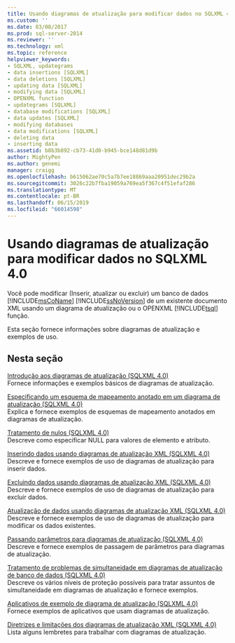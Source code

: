 ```yaml
---
title: Usando diagramas de atualização para modificar dados no SQLXML 4.0 | Microsoft Docs
ms.custom: ''
ms.date: 03/08/2017
ms.prod: sql-server-2014
ms.reviewer: ''
ms.technology: xml
ms.topic: reference
helpviewer_keywords:
- SQLXML, updategrams
- data insertions [SQLXML]
- data deletions [SQLXML]
- updating data [SQLXML]
- modifying data [SQLXML]
- OPENXML function
- updategrams [SQLXML]
- database modifications [SQLXML]
- data updates [SQLXML]
- modifying databases
- data modifications [SQLXML]
- deleting data
- inserting data
ms.assetid: b8b3b892-cb73-41d0-b945-bce148d81d9b
author: MightyPen
ms.author: genemi
manager: craigg
ms.openlocfilehash: b615062ae70c5a7b7ee18869aaa20951dec29b2a
ms.sourcegitcommit: 3026c22b7fba19059a769ea5f367c4f51efaf286
ms.translationtype: MT
ms.contentlocale: pt-BR
ms.lasthandoff: 06/15/2019
ms.locfileid: "66014598"
---
```

# <a name="using-updategrams-to-modify-data-in-sqlxml-40"></a>Usando diagramas de atualização para modificar dados no SQLXML 4.0
  Você pode modificar (Inserir, atualizar ou excluir) um banco de dados [!INCLUDE[msCoName](../../../includes/msconame-md.md)] [!INCLUDE[ssNoVersion](../../../includes/ssnoversion-md.md)] de um existente documento XML usando um diagrama de atualização ou o OPENXML [!INCLUDE[tsql](../../../includes/tsql-md.md)] função.  
  
 Esta seção fornece informações sobre diagramas de atualização e exemplos de uso.  
  
## <a name="in-this-section"></a>Nesta seção  
 [Introdução aos diagramas de atualização &#40;SQLXML 4.0&#41;](introduction-to-updategrams-sqlxml-4-0.md)  
 Fornece informações e exemplos básicos de diagramas de atualização.  
  
 [Especificando um esquema de mapeamento anotado em um diagrama de atualização &#40;SQLXML 4.0&#41;](specifying-an-annotated-mapping-schema-in-an-updategram-sqlxml-4-0.md)  
 Explica e fornece exemplos de esquemas de mapeamento anotados em diagramas de atualização.  
  
 [Tratamento de nulos &#40;SQLXML 4.0&#41;](null-handling-sqlxml-4-0.md)  
 Descreve como especificar NULL para valores de elemento e atributo.  
  
 [Inserindo dados usando diagramas de atualização XML &#40;SQLXML 4.0&#41;](inserting-data-using-xml-updategrams-sqlxml-4-0.md)  
 Descreve e fornece exemplos de uso de diagramas de atualização para inserir dados.  
  
 [Excluindo dados usando diagramas de atualização XML &#40;SQLXML 4.0&#41;](deleting-data-using-xml-updategrams-sqlxml-4-0.md)  
 Descreve e fornece exemplos de uso de diagramas de atualização para excluir dados.  
  
 [Atualização de dados usando diagramas de atualização XML &#40;SQLXML 4.0&#41;](updating-data-using-xml-updategrams-sqlxml-4-0.md)  
 Descreve e fornece exemplos de uso de diagramas de atualização para modificar os dados existentes.  
  
 [Passando parâmetros para diagramas de atualização &#40;SQLXML 4.0&#41;](passing-parameters-to-updategrams-sqlxml-4-0.md)  
 Descreve e fornece exemplos de passagem de parâmetros para diagramas de atualização.  
  
 [Tratamento de problemas de simultaneidade em diagramas de atualização de banco de dados &#40;SQLXML 4.0&#41;](handling-database-concurrency-issues-in-updategrams-sqlxml-4-0.md)  
 Descreve os vários níveis de proteção possíveis para tratar assuntos de simultaneidade em diagramas de atualização e fornece exemplos.  
  
 [Aplicativos de exemplo de diagrama de atualização &#40;SQLXML 4.0&#41;](../../../database-engine/dev-guide/updategram-sample-applications-sqlxml-4-0.md)  
 Fornece exemplos de aplicativos que usam diagramas de atualização.  
  
 [Diretrizes e limitações dos diagramas de atualização XML &#40;SQLXML 4.0&#41;](guidelines-and-limitations-of-xml-updategrams-sqlxml-4-0.md)  
 Lista alguns lembretes para trabalhar com diagramas de atualização.  
  
  

